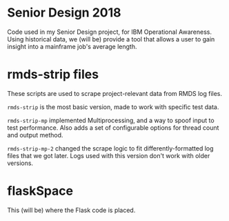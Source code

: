 # Senior Design 2018
Code used in my Senior Design project, for IBM Operational Awareness. Using historical data, we (will be) provide a tool that allows a user to gain insight into a mainframe job's average length.

# rmds-strip files
These scripts are used to scrape project-relevant data from RMDS log files.

`rmds-strip` is the most basic version, made to work with specific test data.

`rmds-strip-mp` implemented Multiprocessing, and a way to spoof input to test performance. Also adds a set of configurable options for thread count and output method.

`rmds-strip-mp-2` changed the scrape logic to fit differently-formatted log files that we got later. Logs used with this version don't work with older versions.

# flaskSpace
This (will be) where the Flask code is placed.
